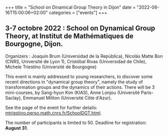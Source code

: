 +++
title = "School on Dinamical Group Theory in Dijon"
date = "2022-06-16T15:00:06+02:00"
categories = ["events"]
+++

## 3-7 octobre 2022 : School on Dynamical Group Theory, at Institut de Mathématiques de Bourgogne, Dijon.

Organizers : Joaquín Brum (Universidad de la República), Nicolás Matte Bon (CNRS, Université de Lyon 1), Cristóbal Rivas (Universidad de Chile), Michele Triestino (Université de Bourgogne)

This event is mainly addressed to young researchers, to discover some recent directions in "dynamical group theory", namely the study of transformation groups and the dynamics of their actions.
There will be 3 mini-courses, by Sang-hyun Kim (KIAS), Anne Lonjou (Université Paris-Saclay), Emmanuel Militon (Université Côte d'Azur).

See the page of the event for further details: [mtriestino.perso.math.cnrs.fr/SchoolDGT.html](http://mtriestino.perso.math.cnrs.fr/SchoolDGT.html).

The number of participants is limited to 50. Deadline for registration: **August 31**.
